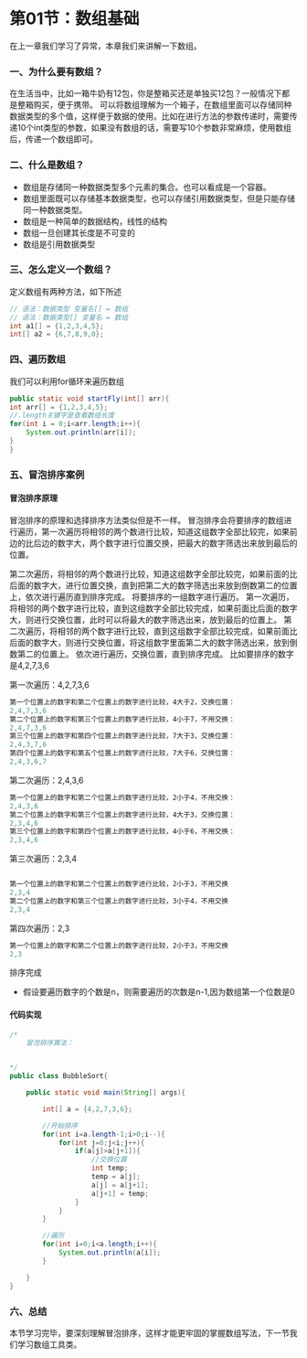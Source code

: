 # 第01节：数组基础

在上一章我们学习了异常，本章我们来讲解一下数组。

### 一、为什么要有数组？

在生活当中，比如一箱牛奶有12包，你是整箱买还是单独买12包？一般情况下都是整箱购买，便于携带。
可以将数组理解为一个箱子，在数组里面可以存储同种数据类型的多个值，这样便于数据的使用。比如在进行方法的参数传递时，需要传递10个int类型的参数，如果没有数组的话，需要写10个参数非常麻烦，使用数组后，传递一个数组即可。

### 二、什么是数组？

* 数组是存储同一种数据类型多个元素的集合。也可以看成是一个容器。
* 数组里面既可以存储基本数据类型，也可以存储引用数据类型，但是只能存储同一种数据类型。
* 数组是一种简单的数据结构，线性的结构
* 数组一旦创建其长度是不可变的
* 数组是引用数据类型

### 三、怎么定义一个数组？

定义数组有两种方法，如下所述

``` java
// 语法：数据类型 变量名[] = 数组
// 语法：数据类型[] 变量名 = 数组
int a1[] = {1,2,3,4,5};
int[] a2 = {6,7,8,9,0};
```

### 四、遍历数组

我们可以利用for循环来遍历数组
``` java
public static void startFly(int[] arr){
int arr[] = {1,2,3,4,5};
//.length关键字是查看数组长度
for(int i = 0;i<arr.length;i++){
    System.out.println(arr[i]);
}
}

```

### 五、冒泡排序案例

#### 冒泡排序原理

冒泡排序的原理和选择排序方法类似但是不一样。
冒泡排序会将要排序的数组进行遍历，第一次遍历将相邻的两个数进行比较，知道这组数字全部比较完，如果前边的比后边的数字大，两个数字进行位置交换，把最大的数字筛选出来放到最后的位置。

第二次遍历，将相邻的两个数进行比较，知道这组数字全部比较完，如果前面的比后面的数字大，进行位置交换，直到把第二大的数字筛选出来放到倒数第二的位置上，依次进行遍历直到排序完成。
将要排序的一组数字进行遍历。
第一次遍历，将相邻的两个数字进行比较，直到这组数字全部比较完成，如果前面比后面的数字大，则进行交换位置，此时可以将最大的数字筛选出来，放到最后的位置上。
第二次遍历，将相邻的两个数字进行比较，直到这组数字全部比较完成，如果前面比后面的数字大，则进行交换位置，将这组数字里面第二大的数字筛选出来，放到倒数第二的位置上。
依次进行遍历，交换位置，直到排序完成。
比如要排序的数字是4,2,7,3,6

第一次遍历：4,2,7,3,6

``` js
第一个位置上的数字和第二个位置上的数字进行比较，4大于2，交换位置：
2,4,7,3,6
第二个位置上的数字和第三个位置上的数字进行比较，4小于7，不用交换：
2,4,7,3,6
第三个位置上的数字和第四个位置上的数字进行比较，7大于3，交换位置：
2,4,3,7,6
第四个位置上的数字和第五个位置上的数字进行比较，7大于6，交换位置：
2,4,3,6,7
```

第二次遍历：2,4,3,6

``` js
第一个位置上的数字和第二个位置上的数字进行比较，2小于4，不用交换：
2,4,3,6
第二个位置上的数字和第三个位置上的数字进行比较，4大于3，交换位置：
2,3,4,6
第三个位置上的数字和第四个位置上的数字进行比较，4小于6，不用交换：
2,3,4,6
```

第三次遍历：2,3,4

``` js

第一个位置上的数字和第二个位置上的数字进行比较，2小于3，不用交换
2,3,4
第二个位置上的数字和第三个位置上的数字进行比较，3小于4，不用交换
2,3,4
```

第四次遍历：2,3

``` js
第一个位置上的数字和第二个位置上的数字进行比较，2小于3，不用交换
2,3
```

排序完成

* 假设要遍历数字的个数是n，则需要遍历的次数是n-1,因为数组第一个位数是0

#### 代码实现

``` java
/*
    冒泡排序算法：


*/
public class BubbleSort{

    public static void main(String[] args){

        int[] a = {4,2,7,3,6};

        //开始排序
        for(int i=a.length-1;i>0;i--){
            for(int j=0;j<i;j++){
                if(a[j]>a[j+1]){
                    //交换位置
                    int temp;
                    temp = a[j];
                    a[j] = a[j+1];
                    a[j+1] = temp;
                }
            }
        }

        //遍历
        for(int i=0;i<a.length;i++){
            System.out.println(a[i]);
        }

    }
}
```

### 六、总结

本节学习完毕，要深刻理解冒泡排序，这样才能更牢固的掌握数组写法，下一节我们学习数组工具类。